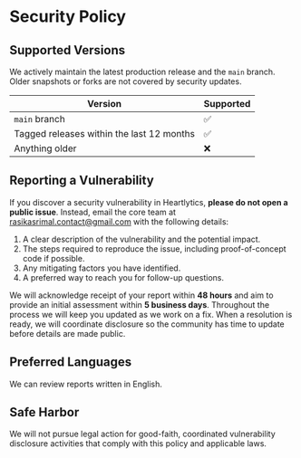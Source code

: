 # Security Policy

## Supported Versions

We actively maintain the latest production release and the `main` branch. Older snapshots or forks are not covered by security updates.

| Version        | Supported          |
| -------------- | ------------------ |
| `main` branch  | ✅                  |
| Tagged releases within the last 12 months | ✅ |
| Anything older | ❌                  |

## Reporting a Vulnerability

If you discover a security vulnerability in Heartlytics, **please do not open a public issue**. Instead, email the core team at [rasikasrimal.contact@gmail.com](mailto:rasikasrimal.contact@gmail.com) with the following details:


1. A clear description of the vulnerability and the potential impact.
2. The steps required to reproduce the issue, including proof-of-concept code if possible.
3. Any mitigating factors you have identified.
4. A preferred way to reach you for follow-up questions.

We will acknowledge receipt of your report within **48 hours** and aim to provide an initial assessment within **5 business days**. Throughout the process we will keep you updated as we work on a fix. When a resolution is ready, we will coordinate disclosure so the community has time to update before details are made public.

## Preferred Languages

We can review reports written in English.

## Safe Harbor

We will not pursue legal action for good-faith, coordinated vulnerability disclosure activities that comply with this policy and applicable laws.
